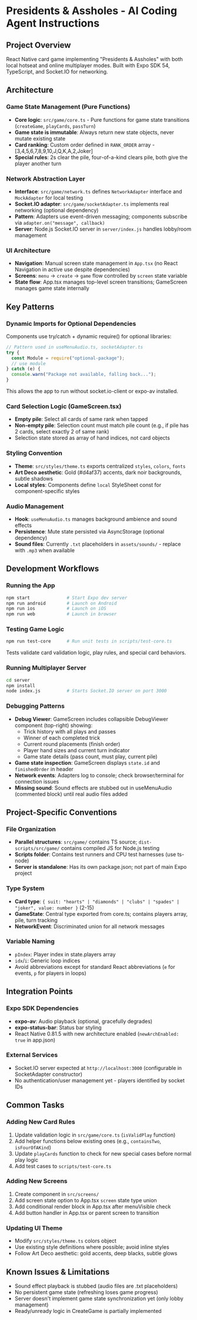 # Presidents & Assholes - AI Coding Agent Instructions

## Project Overview
React Native card game implementing "Presidents & Assholes" with both local hotseat and online multiplayer modes. Built with Expo SDK 54, TypeScript, and Socket.IO for networking.

## Architecture

### Game State Management (Pure Functions)
- **Core logic**: `src/game/core.ts` - Pure functions for game state transitions (`createGame`, `playCards`, `passTurn`)
- **Game state is immutable**: Always return new state objects, never mutate existing state
- **Card ranking**: Custom order defined in `RANK_ORDER` array - [3,4,5,6,7,8,9,10,J,Q,K,A,2,Joker]
- **Special rules**: 2s clear the pile, four-of-a-kind clears pile, both give the player another turn

### Network Abstraction Layer
- **Interface**: `src/game/network.ts` defines `NetworkAdapter` interface and `MockAdapter` for local testing
- **Socket.IO adapter**: `src/game/socketAdapter.ts` implements real networking (optional dependency)
- **Pattern**: Adapters use event-driven messaging; components subscribe via `adapter.on("message", callback)`
- **Server**: Node.js Socket.IO server in `server/index.js` handles lobby/room management

### UI Architecture
- **Navigation**: Manual screen state management in `App.tsx` (no React Navigation in active use despite dependencies)
- **Screens**: `menu` → `create` → `game` flow controlled by `screen` state variable
- **State flow**: App.tsx manages top-level screen transitions; GameScreen manages game state internally

## Key Patterns

### Dynamic Imports for Optional Dependencies
Components use try/catch + dynamic require() for optional libraries:
```typescript
// Pattern used in useMenuAudio.ts, socketAdapter.ts
try {
  const Module = require("optional-package");
  // use module
} catch (e) {
  console.warn("Package not available, falling back...");
}
```
This allows the app to run without socket.io-client or expo-av installed.

### Card Selection Logic (GameScreen.tsx)
- **Empty pile**: Select all cards of same rank when tapped
- **Non-empty pile**: Selection count must match pile count (e.g., if pile has 2 cards, select exactly 2 of same rank)
- Selection state stored as array of hand indices, not card objects

### Styling Convention
- **Theme**: `src/styles/theme.ts` exports centralized `styles`, `colors`, `fonts`
- **Art Deco aesthetic**: Gold (#d4af37) accents, dark noir backgrounds, subtle shadows
- **Local styles**: Components define `local` StyleSheet const for component-specific styles

### Audio Management
- **Hook**: `useMenuAudio.ts` manages background ambience and sound effects
- **Persistence**: Mute state persisted via AsyncStorage (optional dependency)
- **Sound files**: Currently `.txt` placeholders in `assets/sounds/` - replace with `.mp3` when available

## Development Workflows

### Running the App
```bash
npm start              # Start Expo dev server
npm run android        # Launch on Android
npm run ios            # Launch on iOS  
npm run web            # Launch in browser
```

### Testing Game Logic
```bash
npm run test-core      # Run unit tests in scripts/test-core.ts
```
Tests validate card validation logic, play rules, and special card behaviors.

### Running Multiplayer Server
```bash
cd server
npm install
node index.js          # Starts Socket.IO server on port 3000
```

### Debugging Patterns
- **Debug Viewer**: GameScreen includes collapsible DebugViewer component (top-right) showing:
  - Trick history with all plays and passes
  - Winner of each completed trick
  - Current round placements (finish order)
  - Player hand sizes and current turn indicator
  - Game state details (pass count, must play, current pile)
- **Game state inspection**: GameScreen displays `state.id` and `finishedOrder` in header
- **Network events**: Adapters log to console; check browser/terminal for connection issues
- **Missing sound**: Sound effects are stubbed out in useMenuAudio (commented block) until real audio files added

## Project-Specific Conventions

### File Organization
- **Parallel structures**: `src/game/` contains TS source; `dist-scripts/src/game/` contains compiled JS for Node.js testing
- **Scripts folder**: Contains test runners and CPU test harnesses (use ts-node)
- **Server is standalone**: Has its own package.json; not part of main Expo project

### Type System
- **Card type**: `{ suit: "hearts" | "diamonds" | "clubs" | "spades" | "joker", value: number }` (2-15)
- **GameState**: Central type exported from core.ts; contains players array, pile, turn tracking
- **NetworkEvent**: Discriminated union for all network messages

### Variable Naming
- `pIndex`: Player index in state.players array
- `idx`/`i`: Generic loop indices
- Avoid abbreviations except for standard React abbreviations (`e` for events, `p` for players in loops)

## Integration Points

### Expo SDK Dependencies
- **expo-av**: Audio playback (optional, gracefully degrades)
- **expo-status-bar**: Status bar styling
- React Native 0.81.5 with new architecture enabled (`newArchEnabled: true` in app.json)

### External Services
- Socket.IO server expected at `http://localhost:3000` (configurable in SocketAdapter constructor)
- No authentication/user management yet - players identified by socket IDs

## Common Tasks

### Adding New Card Rules
1. Update validation logic in `src/game/core.ts` (`isValidPlay` function)
2. Add helper functions below existing ones (e.g., `containsTwo`, `isFourOfAKind`)
3. Update `playCards` function to check for new special cases before normal play logic
4. Add test cases to `scripts/test-core.ts`

### Adding New Screens
1. Create component in `src/screens/`
2. Add screen state option to App.tsx `screen` state type union
3. Add conditional render block in App.tsx after menuVisible check
4. Add button handler in App.tsx or parent screen to transition

### Updating UI Theme
- Modify `src/styles/theme.ts` colors object
- Use existing style definitions where possible; avoid inline styles
- Follow Art Deco aesthetic: gold accents, deep blacks, subtle glows

## Known Issues & Limitations
- Sound effect playback is stubbed (audio files are .txt placeholders)
- No persistent game state (refreshing loses game progress)
- Server doesn't implement game state synchronization yet (only lobby management)
- Ready/unready logic in CreateGame is partially implemented
